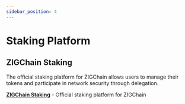 ```yaml
---
sidebar_position: 4
---
```


# Staking Platform

## ZIGChain Staking

The official staking platform for ZIGChain allows users to manage their tokens and participate in network security through delegation.

**[ZIGChain Staking](https://staking.zigchain.com/)** - Official staking platform for ZIGChain
